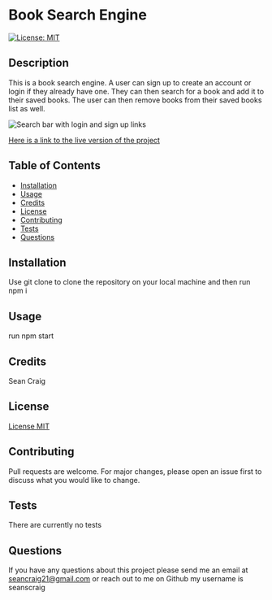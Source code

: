 # Book Search Engine
[![License: MIT](https://img.shields.io/badge/License-MIT-yellow.svg)](https://opensource.org/licenses/MIT)

  ## Description
  This is a book search engine. A user can sign up to create an account or login if they already have one. They can then search for a book and add it to their saved books. The user can then remove books from their saved books list as well.

  ![Search bar with login and sign up links](./demo/GoogleBookSearch.gif)

  [Here is a link to the live version of the project](https://sean-book-search.herokuapp.com)

  ## Table of Contents
  - [Installation](#installation)
  - [Usage](#usage)
  - [Credits](#credits)
  - [License](#license)
  - [Contributing](#contributing)
  - [Tests](#tests)
  - [Questions](#questions)

  ## Installation 
  Use git clone to clone the repository on your local machine and then run npm i

  ## Usage 
  run npm start

  ## Credits 
  Sean Craig

  ## License 
  [License MIT](https://opensource.org/licenses/MIT)

  ## Contributing
  Pull requests are welcome. For major changes, please open an issue first to discuss what you would like to change.

  ## Tests
  There are currently no tests

  ## Questions
  If you have any questions about this project please send me an email at seancraig21@gmail.com or reach out to me on Github my username is seanscraig
